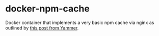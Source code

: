 # docker-npm-cache
Docker container that implements a very basic npm cache via nginx
as outlined by [this post from Yammer][1].

[1]: http://eng.yammer.com/a-private-npm-cache/
